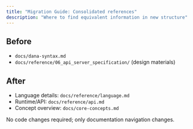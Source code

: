 ```yaml
---
title: "Migration Guide: Consolidated references"
description: "Where to find equivalent information in new structure"
---
```


## Before
- `docs/dana-syntax.md`
- `docs/reference/06_api_server_specification/` (design materials)

## After
- Language details: `docs/reference/language.md`
- Runtime/API: `docs/reference/api.md`
- Concept overview: `docs/core-concepts.md`

No code changes required; only documentation navigation changes.
